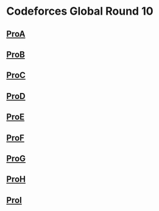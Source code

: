 # Codeforces Global Round 10

## [ProA](https://codeforces.com/contest/1392/problem/A)



## [ProB](https://codeforces.com/contest/1392/problem/B)



## [ProC](https://codeforces.com/contest/1392/problem/C)



## [ProD](https://codeforces.com/contest/1392/problem/D)



## [ProE](https://codeforces.com/contest/1392/problem/E)



## [ProF](https://codeforces.com/contest/1392/problem/F)



## [ProG](https://codeforces.com/contest/1392/problem/G)



## [ProH](https://codeforces.com/contest/1392/problem/H)



## [ProI](https://codeforces.com/contest/1392/problem/I)



